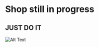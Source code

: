 # Shop still in progress

## JUST DO IT

![Alt Text](https://media.giphy.com/media/b7f0X8Okk1uyk/giphy.gif)
